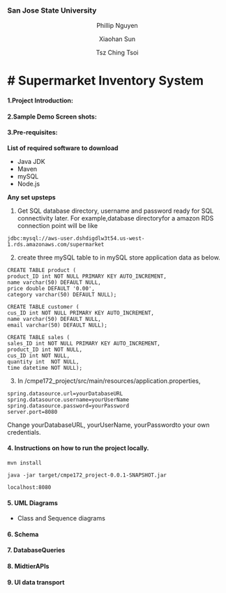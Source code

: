 <p align="center"><h3>San Jose State University</h3></p>
<p align="center"><EnterpriseSoftware-CMPE172/Spring2020</p>

<p align="center"> Phillip Nguyen</p>
<p align="center">Xiaohan Sun</p>
<p align="center">Tsz Ching Tsoi</p>

<p align="center"><h1> # Supermarket Inventory System</h1></p>

#### **1.Project Introduction:**

#### **2.Sample Demo Screen shots:**

#### **3.Pre-requisites:**

__**List of required software to download**__
   - Java JDK
   - Maven
   - mySQL
   - Node.js

__**Any set upsteps**__
 
 1. Get SQL database directory, username and password ready for SQL connectivity later. 
For example,database directoryfor a amazon RDS connection point will be like
```
jdbc:mysql://aws-user.dshdigdlw3t54.us-west-1.rds.amazonaws.com/supermarket
```

 2. create three mySQL table to in mySQL store application data as below.
   
```
CREATE TABLE product (
product_ID int NOT NULL PRIMARY KEY AUTO_INCREMENT, 
name varchar(50) DEFAULT NULL,
price double DEFAULT '0.00', 
category varchar(50) DEFAULT NULL);

CREATE TABLE customer (
cus_ID int NOT NULL PRIMARY KEY AUTO_INCREMENT, 
name varchar(50) DEFAULT NULL,
email varchar(50) DEFAULT NULL);

CREATE TABLE sales (
sales_ID int NOT NULL PRIMARY KEY AUTO_INCREMENT, 
product_ID int NOT NULL,
cus_ID int NOT NULL,
quantity int  NOT NULL,
time datetime NOT NULL);
```
 3. In /cmpe172_project/src/main/resources/application.properties, 
```
spring.datasource.url=yourDatabaseURL
spring.datasource.username=yourUserName
spring.datasource.password=yourPassword
server.port=8080
```
 Change yourDatabaseURL, yourUserName, yourPasswordto your own credentials.

#### **4. Instructions on how to run the project locally.**

```mvn install```

```java -jar target/cmpe172_project-0.0.1-SNAPSHOT.jar```

```localhost:8080```

#### **5. UML Diagrams**
 - Class and Sequence diagrams

#### **6. Schema**

#### **7. DatabaseQueries**

#### **8. MidtierAPIs**

#### **9. UI data transport**
